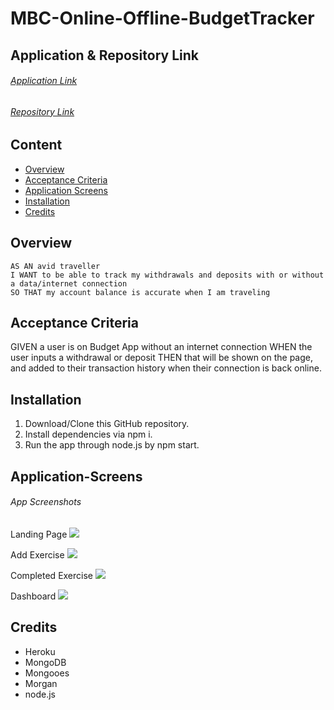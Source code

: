 # MBC-Online-Offline-BudgetTracker

## Application & Repository Link

###### [Application Link](https://fathomless-garden-87120.herokuapp.com/)

###### [Repository Link](https://github.com/Suji-GitH/MBC-Online-Offline-BudgetTracker)

## Content
- [Overview](#Overview)
- [Acceptance Criteria](#Acceptance-Criteria)
- [Application Screens](#Application-Screens)
- [Installation](#Installation)
- [Credits](#Credits)

## Overview

```
AS AN avid traveller
I WANT to be able to track my withdrawals and deposits with or without a data/internet connection
SO THAT my account balance is accurate when I am traveling
```

## Acceptance Criteria

GIVEN a user is on Budget App without an internet connection
WHEN the user inputs a withdrawal or deposit
THEN that will be shown on the page, and added to their transaction history when their connection is back online.

## Installation

1. Download/Clone this GitHub repository.
2. Install dependencies via npm i. 
3. Run the app through node.js by npm start.

## Application-Screens

###### App Screenshots

Landing Page
<img src = "./public/assets/Screenshots/LandingPage.jpg">

Add Exercise
<img src = "./public/assets/Screenshots/addExercise.jpg">

Completed Exercise
<img src = "./public/assets/Screenshots/completedExercise.jpg">

Dashboard
<img src = "./public/assets/Screenshots/Dashboard.jpg">

## Credits

- Heroku
- MongoDB
- Mongooes
- Morgan
- node.js